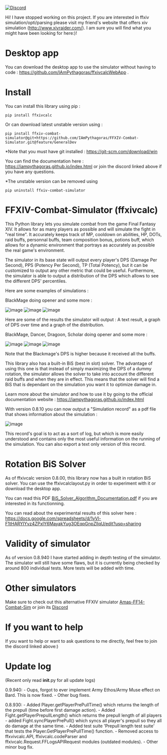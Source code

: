 [![Discord](https://img.shields.io/discord/970724799464738977?color=7289da&label=Discord&logo=discord)](https://discord.gg/mZXKUNy2sw)

Hi! I have stopped working on this project. If you are interested in ffxiv simulation/opti/parsing please visit my friend's website that offers xiv simulation (http://www.xivraider.com/). I am sure you will find what you might have been looking for here:)!


# Desktop app

You can download the desktop app to use the simulator without having to code : https://github.com/IAmPythagoras/ffxivcalcWebApp .

# Install

You can install this library using pip : 

```
pip install ffxivcalc
```

Or can download latest unstable version using : 

```
pip install ffxiv-combat-simulator@git+https://github.com/IAmPythagoras/FFXIV-Combat-Simulator.git@feature/GeneralDev
```

*Note that you must have git installed : https://git-scm.com/download/win 

You can find the documentation here : https://iampythagoras.github.io/index.html or join the discord linked above if you have any questions.

*The unstable version can be removed using
```
pip uninstall ffxiv-combat-simulator
```

# FFXIV-Combat-Simulator (ffxivcalc)

This Python library lets you simulate combat from the game Final Fantasy XIV. It allows for as many players as possible and will simulate the fight in "real time". It
accurately keeps track of MP, cooldown on abilities, HP, DOTs, raid buffs, personnal buffs, team composition bonus, potions buff, which allows for a dynamic environment that portrays as accurately as possible the real game's environment.

The simulator in its base state will output every player's DPS (Damage Per Second), PPS (Potency Per Second), TP (Total Potency), but it can be customized to output any other metric that could be useful. Furthermore, the simulator is able to output a distribution of the DPS which allows to see the different DPS' percentiles.

Here are some examples of simulations :

BlackMage doing opener and some more :

![image](https://github.com/IAmPythagoras/FFXIV-Combat-Simulator/assets/62820030/5bde764b-7e4a-4fa5-9bc5-8668e716f1d9)
![image](https://github.com/IAmPythagoras/FFXIV-Combat-Simulator/assets/62820030/8f8fd525-6b17-4582-a490-1da3ae8f0bfb)
![image](https://github.com/IAmPythagoras/FFXIV-Combat-Simulator/assets/62820030/40304b27-af47-4181-bdff-d8d02b414cfd)

Here are some of the results the simulator will output : A text result, a graph of DPS over time and a graph of the distribution.

BlackMage, Dancer, Dragoon, Scholar doing opener and some more :

![image](https://github.com/IAmPythagoras/FFXIV-Combat-Simulator/assets/62820030/e3e8e2c7-935d-49fa-91c8-745f134e01e1)
![image](https://github.com/IAmPythagoras/FFXIV-Combat-Simulator/assets/62820030/f351ec39-c241-4ffb-9722-a6ce7098c5b9)
![image](https://github.com/IAmPythagoras/FFXIV-Combat-Simulator/assets/62820030/9972f6aa-e0ef-4a63-a908-2b106ecff814)

Note that the Blackmage's DPS is higher because it received all the buffs.

This library also has a built-in BiS (best in slot) solver. The advantage of using this one is that instead of simply maximizing the DPS of a dummy rotation, the simulator allows the solver to take into account the different raid buffs and when they are in effect. This means that the solver will find a BiS that is dependant on the simulation you want it to optimize damage in.

Learn more about the simulator and how to use it by going to the official documentation website : https://iampythagoras.github.io/index.html

With version 0.8.10 you can now output a "Simulation record" as a pdf file that shows information about the simulation :

![image](https://github.com/IAmPythagoras/FFXIV-Combat-Simulator/assets/62820030/88069e5d-8ffa-4783-acc3-b1b02c3ce33e)

This record's goal is to act as a sort of log, but which is more easily understood and contains only the most useful information on the running of the simulation.
You can also export a text only version of this record.
# Rotation BiS Solver 

As of ffxivcalc version 0.8.00, this library now has a built in rotation BiS solver. You can use the ffxivcalclayout.py in order to experiment with it or download the desktop app.

You can read this PDF [BiS_Solver_Algorithm_Documentation.pdf](https://github.com/IAmPythagoras/FFXIV-Combat-Simulator/files/12580553/BiS_Solver_Algorithm_Documentation.pdf) if you are interested in its
functionning. 

You can read about the experimental results of this solver here : https://docs.google.com/spreadsheets/d/1yVl-F1tHARYIYvz4ZPxIY6MayakYug3OEqpGnpZllqU/edit?usp=sharing

# Validity of simulator

As of version 0.8.940 I have started adding in depth testing of the simulator. The simulator will still have some flaws, but it is currently being checked by around 800 individual tests. More tests will be added with time.

# Other simulators

Make sure to check out this alternative FFXIV simulator [Amas-FF14-Combat-Sim](https://github.com/Amarantine-xiv/Amas-FF14-Combat-Sim) or join its [Discord](https://discord.gg/8GjA5uRcDX)

# If you want to help

If you want to help or want to ask questions to me directly, feel free to join the discord linked above:)

# Update log

(Recent only read __init__.py for all update logs)

0.9.940:
    - Oups, forgot to ever implement Army Ethos/Army Muse effect on Bard. This is now fixed.
    - Other bug fixes.

0.8.930:
    - Added Player.getPlayerPrePullTime() which returns the length of the prepull (time before first damage action).
    - Added Fight.getPlayerPrepullLength() which returns the prepull length of all players
    - added Fight.syncPlayerPrePull() which syncs all player's prepull so they all do damage at the same time.
    - Added test suite 'Prepull length test suite' that tests the Player.GetPlayerPrePullTime() function.
    - Removed access to ffxvivcalc.API, ffxivcalc.codeParser and ffxivcalc.Request.FFLogsAPIRequest modules (outdated modules).
    - Other minor bug fix.
